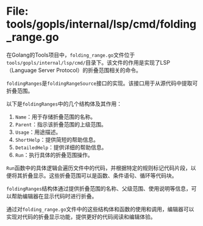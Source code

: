 # File: tools/gopls/internal/lsp/cmd/folding_range.go

在Golang的Tools项目中，`folding_range.go`文件位于`tools/gopls/internal/lsp/cmd/`目录下。该文件的作用是实现了LSP（Language Server Protocol）的折叠范围相关的命令。

`foldingRanges`是`foldingRangeSource`接口的实现。该接口用于从源代码中提取可折叠范围。

以下是`foldingRanges`中的几个结构体及其作用：

1. `Name`：用于存储折叠范围的名称。
2. `Parent`：指示该折叠范围的上级范围。
3. `Usage`：用途描述。
4. `ShortHelp`：提供简短的帮助信息。
5. `DetailedHelp`：提供详细的帮助信息。
6. `Run`：执行具体的折叠范围操作。

`Run`函数中的具体逻辑会遍历文件中的代码，并根据特定的规则标记代码片段，以便将其折叠显示。这些折叠范围可以是函数、条件语句、循环等代码块。

`foldingRanges`结构体通过提供折叠范围的名称、父级范围、使用说明等信息，可以帮助编辑器在显示代码时进行折叠。

通过对`folding_range.go`文件中的这些结构体和函数的使用和调用，编辑器可以实现对代码的折叠显示功能，提供更好的代码阅读和编辑体验。

